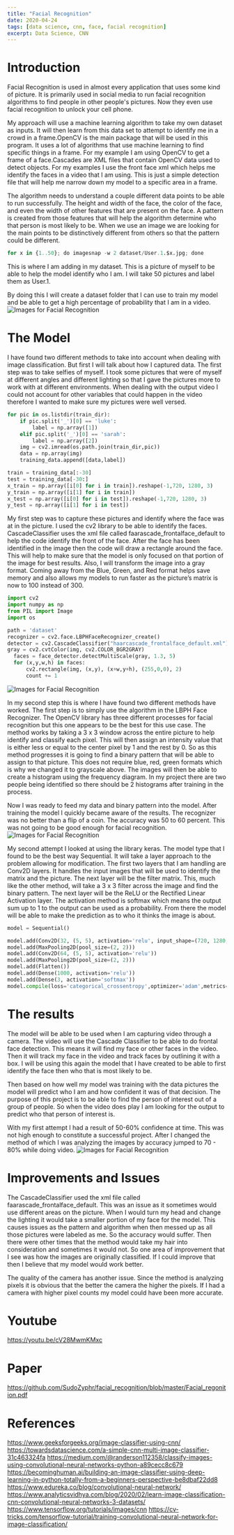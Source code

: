 ```yaml
---
title: "Facial Recognition"
date: 2020-04-24
tags: [data science, cnn, face, facial recognition]
excerpt: Data Science, CNN
---
```


# Introduction

Facial Recognition is used in almost every application that uses some kind of picture. It is primarily used in social media to run facial recognition algorithms to find people in other people's pictures. Now they even use facial recognition to unlock your cell phone.

My approach will use a machine learning algorithm to take my own dataset as inputs. It will then learn from this data set to attempt to identify me in a crowd in a frame.OpenCV is the main package that will be used in this program. It uses a lot of algorithms that use machine learning to find specific things in a frame. For my example I am using OpenCV to get a frame of a face.Cascades are XML files that contain OpenCV data used to detect objects. For my examples I use the front face xml which helps me identify the faces in a video that I am using. This is just a simple detection file that will help me narrow down my model to a specific area in a frame.

The algorithm needs to understand a couple different data points to be able to run successfully. The height and width of the face, the color of the face, and even the width of other features that are present on the face. A pattern is created from those features that will help the algorithm determine who that person is most likely to be. When we use an image we are looking for the main points to be distinctively different from others so that the pattern could be different.



```python
for x in {1..50}; do imagesnap -w 2 dataset/User.1.$x.jpg; done

```

This is where I am adding in my dataset. This is a picture of myself to be able to help the model identify who I am. I will take 50 pictures and label them as User.1.

By doing this I will create a dataset folder that I can use to train my model and be able to get a high percentage of probability that I am in a video.
![Images for Facial Recognition](/images/cnn/faceexample.jpg)



# The Model

I have found two different methods to take into account when dealing with image classification. But first I will talk about how I captured data. The first step was to take selfies of myself. I took some pictures that were of myself at different angles and different lighting so that I gave the pictures more to work with at different environments. When dealing with the output video I could not account for other variables that could happen in the video therefore I wanted to make sure my pictures were well versed.

```python
for pic in os.listdir(train_dir):
    if pic.split('_')[0] == 'luke':
        label = np.array([1])
    elif pic.split('_')[0] == 'sarah':
        label = np.array([2])
    img = cv2.imread(os.path.join(train_dir,pic))
    data = np.array(img)
    training_data.append([data,label])

train = training_data[:-30]
test = training_data[-30:]
x_train = np.array([i[0] for i in train]).reshape(-1,720, 1280, 3)
y_train = np.array([i[1] for i in train])
x_test = np.array([i[0] for i in test]).reshape(-1,720, 1280, 3)
y_test = np.array([i[1] for i in test])
```

My first step was to capture these pictures and identify where the face was at in the picture. I used the cv2 library to be able to identify the faces. CascadeClassifier uses the xml file called faarascade_frontalface_default to help the code identify the front of the face. After the face has been identified in the image then the code will draw a rectangle around the face. This will help to make sure that the model is only focused on that portion of the image for best results. Also, I will transform the image into a gray format. Coming away from the Blue, Green, and Red format helps save memory and also allows my models to run faster as the picture’s matrix is now to 100 instead of 300.



```python
import cv2
import numpy as np
from PIL import Image
import os

path = 'dataset'
recognizer = cv2.face.LBPHFaceRecognizer_create()
detector = cv2.CascadeClassifier("haarcascade_frontalface_default.xml")
gray = cv2.cvtColor(img, cv2.COLOR_BGR2GRAY)
  faces = face_detector.detectMultiScale(gray, 1.3, 5)
  for (x,y,w,h) in faces:
      cv2.rectangle(img, (x,y), (x+w,y+h), (255,0,0), 2)
      count += 1

```

![Images for Facial Recognition](/images/cnn/facewithrectangle.png)

In my second step this is where I have found two different methods have worked. The first step is to simply use the algorithm in the LBPH Face Recognizer. The OpenCV library has three different processes for facial recognition but this one appears to be the best for this use case. The method works by taking a 3 x 3 window across the entire picture to help identify and classify each pixel. This will then assign an intensity value that is either less or equal to the center pixel by 1 and the rest by 0. So as this method progresses it is going to find a binary pattern that will be able to assign to that picture. This does not require blue, red, green formats which is why we changed it to grayscale above. The images will then be able to create a histogram using the frequency diagram. In my project there are two people being identified so there should be 2 histograms after training in the process.

Now I was ready to feed my data and binary pattern into the model. After training the model I quickly became aware of the results. The recognizer was no better than a flip of a coin. The accuracy was 50 to 60 percent. This was not going to be good enough for facial recognition.
![Images for Facial Recognition](/images/cnn/bad.png)

My second attempt I looked at using the library keras. The model type that I found to be the best way Sequential. It will take a layer approach to the problem allowing for modification. The first two layers that I am handling are Conv2D layers. It handles the input images that will be used to identify the matrix and the picture. The next layer will be the filter matrix. This, much like the other method, will take a 3 x 3 filter across the image and find the binary pattern. The next layer will be the ReLU or the Rectified Linear Activation layer. The activation method is softmax which means the output sum up to 1 to the output can be used as a probability. From there the model will be able to make the prediction as to who it thinks the image is about.



```python
model = Sequential()

model.add(Conv2D(32, (5, 5), activation='relu', input_shape=(720, 1280,1)))
model.add(MaxPooling2D(pool_size=(2, 2)))
model.add(Conv2D(64, (5, 5), activation='relu'))
model.add(MaxPooling2D(pool_size=(2, 2)))
model.add(Flatten())
model.add(Dense(1000, activation='relu'))
model.add(Dense(3, activation='softmax'))
model.compile(loss='categorical_crossentropy',optimizer='adam',metrics=['accuracy'])

```

# The results

The model will be able to be used when I am capturing video through a camera. The video will use the Cascade Classifier to be able to do frontal face detection. This means it will find my face or other faces in the video. Then it will track my face in the video and track faces by outlining it with a box. I will be using this again the model that I have created to be able to first identify the face then who that is most likely to be.

Then based on how well my model was training with the data pictures the model will predict who I am and how confident it was of that decision. The purpose of this project is to be able to find the person of interest out of a group of people. So when the video does play I am looking for the output to predict who that person of interest is.

With my first attempt I had a result of 50-60% confidence at time. This was not high enough to constitute a successful project. After I changed the method of which I was analyzing the images by accuracy jumped to 70 - 80% while doing video.
![Images for Facial Recognition](/images/cnn/result.png)

# Improvements and Issues

The CascadeClassifier used the xml file called faarascade_frontalface_default. This was an issue as it sometimes would use different areas on the picture. When I would turn my head and change the lighting it would take a smaller portion of my face for the model. This causes issues as the pattern and algorithm when then messed up as all those pictures were labeled as me. So the accuracy would suffer. Then there were other times that the method would take my hair into consideration and sometimes it would not. So one area of improvement that I see was how the images are originally classified. If I could improve that then I believe that my model would work better.

The quality of the camera has another issue. Since the method is analyzing pixels it is obvious that the better the camera the higher the pixels. If I had a camera with higher pixel counts my model could have been more accurate.

# Youtube
https://youtu.be/cV28MwmKMxc

# Paper
https://github.com/SudoZyphr/facial_recognition/blob/master/Facial_regonition.pdf


# References
https://www.geeksforgeeks.org/image-classifier-using-cnn/
https://towardsdatascience.com/a-simple-cnn-multi-image-classifier-31c463324fa
https://medium.com/@randerson112358/classify-images-using-convolutional-neural-networks-python-a89cecc8c679
https://becominghuman.ai/building-an-image-classifier-using-deep-learning-in-python-totally-from-a-beginners-perspective-be8dbaf22dd8
https://www.edureka.co/blog/convolutional-neural-network/
https://www.analyticsvidhya.com/blog/2020/02/learn-image-classification-cnn-convolutional-neural-networks-3-datasets/
https://www.tensorflow.org/tutorials/images/cnn
https://cv-tricks.com/tensorflow-tutorial/training-convolutional-neural-network-for-image-classification/
